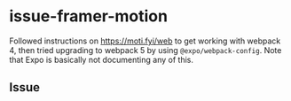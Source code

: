 # issue-framer-motion

Followed instructions on https://moti.fyi/web to get working with webpack 4, then tried upgrading to webpack 5 by using `@expo/webpack-config`. Note that Expo is basically not documenting any of this.

## Issue
